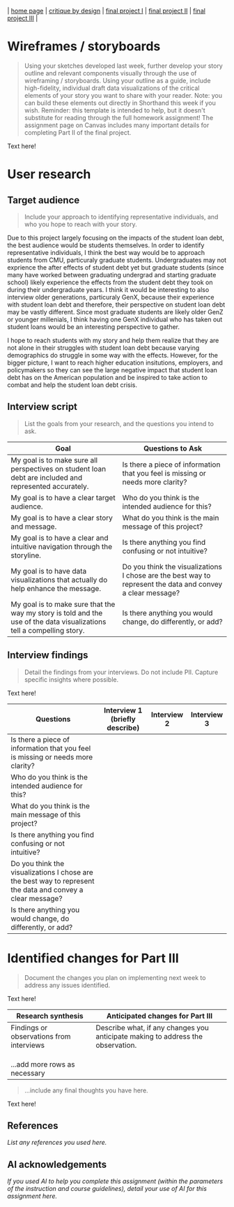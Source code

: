 | [home page](https://joannajkim.github.io/joanna-kim-portfolio/) | [critique by design](https://joannajkim.github.io/joanna-kim-portfolio/critique-by-design) | [final project I](https://joannajkim.github.io/joanna-kim-portfolio/final-project-part-one) | [final project II](https://joannajkim.github.io/joanna-kim-portfolio/final-project-part-two) | [final project III](https://joannajkim.github.io/joanna-kim-portfolio/final-project-part-three) | 

# Wireframes / storyboards
> Using your sketches developed last week, further develop your story outline and relevant components visually through the use of wireframing / storyboards. Using your outline as a guide, include high-fidelity, individual draft data visualizations of the critical elements of your story you want to share with your reader. Note: you can build these elements out directly in Shorthand this week if you wish.  Reminder: this template is intended to help, but it doesn't substitute for reading through the full homework assignment!  The assignment page on Canvas includes many important details for completing Part II of the final project. 

Text here!

# User research 

## Target audience
> Include your approach to identifying representative individuals, and who you hope to reach with your story. 

Due to this project largely focusing on the impacts of the student loan debt, the best audience would be students themselves. In order to identify representative individuals, I think the best way would be to approach students from CMU, particuraly graduate students. Undergraduates may not exprience the after effects of student debt yet but graduate students (since many have worked between graduating undergrad and starting graduate school) likely experience the effects from the student debt they took on during their undergraduate years.  I think it would be interesting to also interview older generations, particuraly GenX, because their experience with student loan debt and therefore, their perspective on student loan debt may be vastly different. Since most graduate students are likely older GenZ or younger millenials, I think having one GenX individual who has taken out student loans would be an interesting perspective to gather. 

I hope to reach students with my story and help them realize that they are not alone in their struggles with student loan debt because varying demographics do struggle in some way with the effects. However, for the bigger picture, I want to reach higher education insitutions, employers, and policymakers so they can see the large negative impact that student loan debt has on the American population and be inspired to take action to combat and help the student loan debt crisis.   

## Interview script
> List the goals from your research, and the questions you intend to ask. 

| Goal | Questions to Ask |
|------|------------------|
|My goal is to make sure all perspectives on student loan debt are included and represented accurately.|Is there a piece of information that you feel is missing or needs more clarity?|
|My goal is to have a clear target audience.|Who do you think is the intended audience for this?|
|My goal is to have a clear story and message.|What do you think is the main message of this project?|
|My goal is to have a clear and intuitive navigation through the storyline.|Is there anything you find confusing or not intuitive?|
|My goal is to have data visualizations that actually do help enhance the message.|Do you think the visualizations I chose are the best way to represent the data and convey a clear message?|
|My goal is to make sure that the way my story is told and the use of the data visualizations tell a compelling story.|Is there anything you would change, do differently, or add?|


## Interview findings
> Detail the findings from your interviews.  Do not include PII.  Capture specific insights where possible.

Text here!

| Questions               | Interview 1 (briefly describe) | Interview 2 | Interview 3 |
|-------------------------|--------------------------------|-------------|-------------|
|Is there a piece of information that you feel is missing or needs more clarity?|     |             |             |
|Who do you think is the intended audience for this?|                  |             |             |
|What do you think is the main message of this project?|                                |             |             |
|Is there anything you find confusing or not intuitive?|                                |             |             |
|Do you think the visualizations I chose are the best way to represent the data and convey a clear message?|      |             |       |
|Is there anything you would change, do differently, or add?|                                |             |             |




# Identified changes for Part III
> Document the changes you plan on implementing next week to address any issues identified.  

Text here!

| Research synthesis                       | Anticipated changes for Part III                                                |
|------------------------------------------|---------------------------------------------------------------------------------|
| Findings or observations from interviews | Describe what, if any changes you anticipate making to address the observation. |
|                                          |                                                                                 |
|                                          |                                                                                 |
|                                          |                                                                                 |
| ...add more rows as necessary            |                                                                                 |

> ...include any final thoughts you have here. 

Text here!


## References
_List any references you used here._

## AI acknowledgements
_If you used AI to help you complete this assignment (within the parameters of the instruction and course guidelines), detail your use of AI for this assignment here._

